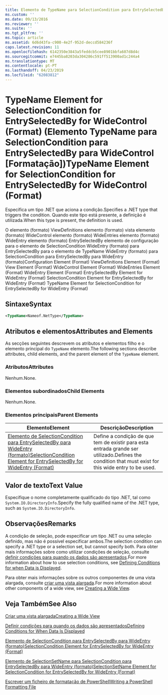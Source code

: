 ```yaml
---
title: Elemento de TypeName para SelectionCondition para EntrySelectedBy para WideControl (formato) | Documentos da Microsoft
ms.custom: ''
ms.date: 09/13/2016
ms.reviewer: ''
ms.suite: ''
ms.tgt_pltfrm: ''
ms.topic: article
ms.assetid: 6d6d43fa-c900-4e2f-952d-deccd584236f
caps.latest.revision: 11
ms.openlocfilehash: 6142350e3843a5feddcb5cee8901bbfa607d8d4c
ms.sourcegitcommit: e7445ba8203da304286c591ff513900ad1c244a4
ms.translationtype: MT
ms.contentlocale: pt-PT
ms.lasthandoff: 04/23/2019
ms.locfileid: "62083812"
---
```

# <a name="typename-element-for-selectioncondition-for-entryselectedby-for-widecontrol-format"></a><span data-ttu-id="68de7-102">TypeName Element for SelectionCondition for EntrySelectedBy for WideControl (Format) (Elemento TypeName para SelectionCondition para EntrySelectedBy para WideControl [Formatação])</span><span class="sxs-lookup"><span data-stu-id="68de7-102">TypeName Element for SelectionCondition for EntrySelectedBy for WideControl (Format)</span></span>

<span data-ttu-id="68de7-103">Especifica um tipo .NET que aciona a condição.</span><span class="sxs-lookup"><span data-stu-id="68de7-103">Specifies a .NET type that triggers the condition.</span></span> <span data-ttu-id="68de7-104">Quando este tipo está presente, a definição é utilizada.</span><span class="sxs-lookup"><span data-stu-id="68de7-104">When this type is present, the definition is used.</span></span>

<span data-ttu-id="68de7-105">O elemento (formato) ViewDefinitions elemento (formato) vista elemento (formato) WideControl elemento (formato) WideEntries elemento (formato) WideEntry elemento (formato) EntrySelectedBy elemento de configuração para o elemento de SelectionCondition WideEntry (formato) para EntrySelectedBy para o elemento de TypeName WideEntry (formato) para SelectionCondition para EntrySelectedBy para WideEntry (formato)</span><span class="sxs-lookup"><span data-stu-id="68de7-105">Configuration Element (Format) ViewDefinitions Element (Format) View Element (Format) WideControl Element (Format) WideEntries Element (Format) WideEntry Element (Format) EntrySelectedBy Element for WideEntry (Format) SelectionCondition Element for EntrySelectedBy for WideEntry (Format) TypeName Element for SelectionCondition for EntrySelectedBy for WideEntry (Format)</span></span>

## <a name="syntax"></a><span data-ttu-id="68de7-106">Sintaxe</span><span class="sxs-lookup"><span data-stu-id="68de7-106">Syntax</span></span>

```xml
<TypeName>Nameof.NetType</TypeName>
```

## <a name="attributes-and-elements"></a><span data-ttu-id="68de7-107">Atributos e elementos</span><span class="sxs-lookup"><span data-stu-id="68de7-107">Attributes and Elements</span></span>

<span data-ttu-id="68de7-108">As secções seguintes descrevem os atributos e elementos filho e o elemento principal do `TypeName` elemento.</span><span class="sxs-lookup"><span data-stu-id="68de7-108">The following sections describe attributes, child elements, and the parent element of the `TypeName` element.</span></span>

### <a name="attributes"></a><span data-ttu-id="68de7-109">Atributos</span><span class="sxs-lookup"><span data-stu-id="68de7-109">Attributes</span></span>

<span data-ttu-id="68de7-110">Nenhum.</span><span class="sxs-lookup"><span data-stu-id="68de7-110">None.</span></span>

### <a name="child-elements"></a><span data-ttu-id="68de7-111">Elementos subordinados</span><span class="sxs-lookup"><span data-stu-id="68de7-111">Child Elements</span></span>

<span data-ttu-id="68de7-112">Nenhum.</span><span class="sxs-lookup"><span data-stu-id="68de7-112">None.</span></span>

### <a name="parent-elements"></a><span data-ttu-id="68de7-113">Elementos principais</span><span class="sxs-lookup"><span data-stu-id="68de7-113">Parent Elements</span></span>

|<span data-ttu-id="68de7-114">Elemento</span><span class="sxs-lookup"><span data-stu-id="68de7-114">Element</span></span>|<span data-ttu-id="68de7-115">Descrição</span><span class="sxs-lookup"><span data-stu-id="68de7-115">Description</span></span>|
|-------------|-----------------|
|[<span data-ttu-id="68de7-116">Elemento de SelectionCondition para EntrySelectedBy para WideEntry (formato)</span><span class="sxs-lookup"><span data-stu-id="68de7-116">SelectionCondition Element for EntrySelectedBy for WideEntry (Format)</span></span>](./selectioncondition-element-for-entryselectedby-for-widecontrol-format.md)|<span data-ttu-id="68de7-117">Define a condição de que tem de existir para esta entrada grande ser utilizado.</span><span class="sxs-lookup"><span data-stu-id="68de7-117">Defines the condition that must exist for this wide entry to be used.</span></span>|

## <a name="text-value"></a><span data-ttu-id="68de7-118">Valor de texto</span><span class="sxs-lookup"><span data-stu-id="68de7-118">Text Value</span></span>

<span data-ttu-id="68de7-119">Especifique o nome completamente qualificado do tipo .NET, tal como `System.IO.DirectoryInfo`.</span><span class="sxs-lookup"><span data-stu-id="68de7-119">Specify the fully qualified name of the .NET type, such as `System.IO.DirectoryInfo`.</span></span>

## <a name="remarks"></a><span data-ttu-id="68de7-120">Observações</span><span class="sxs-lookup"><span data-stu-id="68de7-120">Remarks</span></span>

<span data-ttu-id="68de7-121">A condição de seleção, pode especificar um tipo .NET ou uma seleção definido, mas não é possível especificar ambos.</span><span class="sxs-lookup"><span data-stu-id="68de7-121">The selection condition can specify a .NET type or a selection set, but cannot specify both.</span></span> <span data-ttu-id="68de7-122">Para obter mais informações sobre como utilizar condições de seleção, consulte [definir condições para quando os dados são apresentados](./defining-conditions-for-displaying-data.md).</span><span class="sxs-lookup"><span data-stu-id="68de7-122">For more information about how to use selection conditions, see [Defining Conditions for when Data is Displayed](./defining-conditions-for-displaying-data.md).</span></span>

<span data-ttu-id="68de7-123">Para obter mais informações sobre os outros componentes de uma vista alargada, consulte [criar uma vista alargada](./creating-a-wide-view.md).</span><span class="sxs-lookup"><span data-stu-id="68de7-123">For more information about other components of a wide view, see [Creating a Wide View](./creating-a-wide-view.md).</span></span>

## <a name="see-also"></a><span data-ttu-id="68de7-124">Veja Também</span><span class="sxs-lookup"><span data-stu-id="68de7-124">See Also</span></span>

[<span data-ttu-id="68de7-125">Criar uma vista alargada</span><span class="sxs-lookup"><span data-stu-id="68de7-125">Creating a Wide View</span></span>](./creating-a-wide-view.md)

[<span data-ttu-id="68de7-126">Definir condições para quando os dados são apresentados</span><span class="sxs-lookup"><span data-stu-id="68de7-126">Defining Conditions for When Data Is Displayed</span></span>](./defining-conditions-for-displaying-data.md)

[<span data-ttu-id="68de7-127">Elemento de SelectionCondition para EntrySelectedBy para WideEntry (formato)</span><span class="sxs-lookup"><span data-stu-id="68de7-127">SelectionCondition Element for EntrySelectedBy for WideEntry (Format)</span></span>](./selectioncondition-element-for-entryselectedby-for-widecontrol-format.md)

[<span data-ttu-id="68de7-128">Elemento de SelectionSetName para SelectionCondition para EntrySelectedBy para WideEntry (formato)</span><span class="sxs-lookup"><span data-stu-id="68de7-128">SelectionSetName Element for SelectionCondition for EntrySelectedBy for WideEntry (Format)</span></span>](./selectionsetname-element-for-selectioncondition-for-entryselectedby-for-wideentry-format.md)

[<span data-ttu-id="68de7-129">Escrever um ficheiro de formatação de PowerShell</span><span class="sxs-lookup"><span data-stu-id="68de7-129">Writing a PowerShell Formatting File</span></span>](./writing-a-powershell-formatting-file.md)
